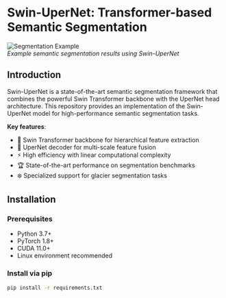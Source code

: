 # Swin-UperNet: Transformer-based Semantic Segmentation  

![Segmentation Example](docs/demo.png)  
*Example semantic segmentation results using Swin-UperNet*  

## Introduction  
Swin-UperNet is a state-of-the-art semantic segmentation framework that combines the powerful Swin Transformer backbone with the UperNet head architecture. This repository provides an implementation of the Swin-UperNet model for high-performance semantic segmentation tasks.  

**Key features**:  
- 🚀 Swin Transformer backbone for hierarchical feature extraction  
- 🔄 UperNet decoder for multi-scale feature fusion  
- ⚡️ High efficiency with linear computational complexity  
- 🏆 State-of-the-art performance on segmentation benchmarks  
- ❄️ Specialized support for glacier segmentation tasks  

## Installation  
### Prerequisites  
- Python 3.7+  
- PyTorch 1.8+  
- CUDA 11.0+  
- Linux environment recommended  

### Install via pip  
```bash  
pip install -r requirements.txt  
